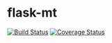 # flask-mt

[![Build Status](https://travis-ci.org/mikhailsidorov/flask-mt.svg?branch=master)](https://travis-ci.org/mikhailsidorov/flask-mt)
[![Coverage Status](https://coveralls.io/repos/github/mikhailsidorov/flask-mt/badge.svg?branch=master)](https://coveralls.io/github/mikhailsidorov/flask-mt?branch=master)
